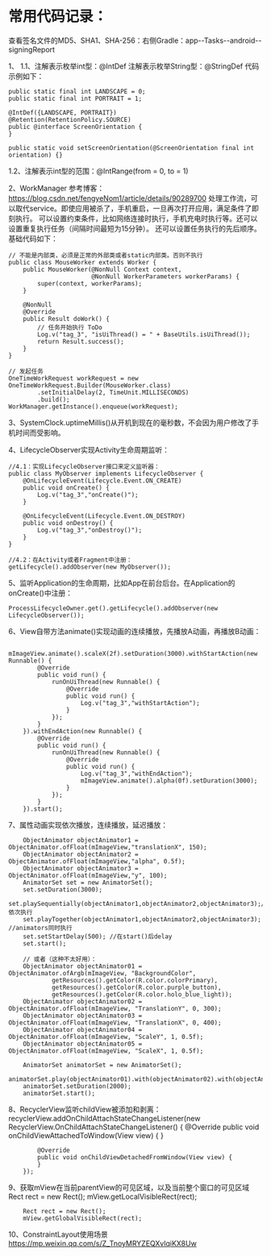 # 常用代码记录：

查看签名文件的MD5、SHA1、SHA-256：右侧Gradle：app--Tasks--android--signingReport

1、
1.1、注解表示枚举int型：@IntDef
注解表示枚举String型：@StringDef
代码示例如下：

    public static final int LANDSCAPE = 0;
    public static final int PORTRAIT = 1;

    @IntDef({LANDSCAPE, PORTRAIT})
    @Retention(RetentionPolicy.SOURCE)
    public @interface ScreenOrientation {
    }
    
    public static void setScreenOrientation(@ScreenOrientation final int orientation) {}

1.2、注解表示int型的范围：@IntRange(from = 0, to = 1)

2、WorkManager
参考博客：https://blog.csdn.net/fengyeNom1/article/details/90289700
处理工作流，可以取代service。即使应用被杀了，手机重启，一旦再次打开应用，满足条件了即刻执行。
可以设置约束条件，比如网络连接时执行，手机充电时执行等。还可以设置重复执行任务（间隔时间最短为15分钟）。
还可以设置任务执行的先后顺序。基础代码如下：

    // 不能是内部类，必须是正常的外部类或者static内部类。否则不执行
    public class MouseWorker extends Worker {
        public MouseWorker(@NonNull Context context,
                           @NonNull WorkerParameters workerParams) {
            super(context, workerParams);
        }
    
        @NonNull
        @Override
        public Result doWork() {
            // 任务开始执行 ToDo 
            Log.v("tag_3", "isUiThread() = " + BaseUtils.isUiThread());
            return Result.success();
        }
    }
    
    // 发起任务
    OneTimeWorkRequest workRequest = new OneTimeWorkRequest.Builder(MouseWorker.class)
            .setInitialDelay(2, TimeUnit.MILLISECONDS)
            .build();
    WorkManager.getInstance().enqueue(workRequest);
    
3、SystemClock.uptimeMillis()从开机到现在的毫秒数，不会因为用户修改了手机时间而受影响。

4、LifecycleObserver实现Activity生命周期监听：

    //4.1：实现LifecycleObserver接口来定义监听器：
    public class MyObserver implements LifecycleObserver {
        @OnLifecycleEvent(Lifecycle.Event.ON_CREATE)
        public void onCreate() {
            Log.v("tag_3","onCreate()");
        }
    
        @OnLifecycleEvent(Lifecycle.Event.ON_DESTROY)
        public void onDestroy() {
            Log.v("tag_3","onDestroy()");
        }
    }
    
    //4.2：在Activity或者Fragment中注册：
    getLifecycle().addObserver(new MyObserver());
    
5、监听Application的生命周期，比如App在前台后台。在Application的onCreate()中注册：

    ProcessLifecycleOwner.get().getLifecycle().addObserver(new LifecycleObserver());
    
6、View自带方法animate()实现动画的连续播放，先播放A动画，再播放B动画：

        mImageView.animate().scaleX(2f).setDuration(3000).withStartAction(new Runnable() {
            @Override
            public void run() {
                runOnUiThread(new Runnable() {
                    @Override
                    public void run() {
                        Log.v("tag_3","withStartAction");
                    }
                });
            }
        }).withEndAction(new Runnable() {
            @Override
            public void run() {
                runOnUiThread(new Runnable() {
                    @Override
                    public void run() {
                        Log.v("tag_3","withEndAction");
                        mImageView.animate().alpha(0f).setDuration(3000);
                    }
                });
            }
        }).start();
        
7、属性动画实现依次播放，连续播放，延迟播放：

        ObjectAnimator objectAnimator1 = ObjectAnimator.ofFloat(mImageView,"translationX", 150);
        ObjectAnimator objectAnimator2 = ObjectAnimator.ofFloat(mImageView,"alpha", 0.5f);
        ObjectAnimator objectAnimator3 = ObjectAnimator.ofFloat(mImageView,"y", 100);
        AnimatorSet set = new AnimatorSet();
        set.setDuration(3000);
        set.playSequentially(objectAnimator1,objectAnimator2,objectAnimator3);//animators依次执行
        set.playTogether(objectAnimator1,objectAnimator2,objectAnimator3); //animators同时执行
        set.setStartDelay(500); //在start()后delay
        set.start();
        
        // 或者（这种不太好用）：
        ObjectAnimator objectAnimator01 = ObjectAnimator.ofArgb(mImageView, "BackgroundColor",
                getResources().getColor(R.color.colorPrimary),
                getResources().getColor(R.color.purple_button),
                getResources().getColor(R.color.holo_blue_light));
        ObjectAnimator objectAnimator02 = ObjectAnimator.ofFloat(mImageView, "TranslationY", 0, 300);
        ObjectAnimator objectAnimator03 = ObjectAnimator.ofFloat(mImageView, "TranslationX", 0, 400);
        ObjectAnimator objectAnimator04 = ObjectAnimator.ofFloat(mImageView, "ScaleY", 1, 0.5f);
        ObjectAnimator objectAnimator05 = ObjectAnimator.ofFloat(mImageView, "ScaleX", 1, 0.5f);

        AnimatorSet animatorSet = new AnimatorSet();
        animatorSet.play(objectAnimator01).with(objectAnimator02).with(objectAnimator03).before(objectAnimator04).before(objectAnimator05);
        animatorSet.setDuration(2000);
        animatorSet.start();

8、RecyclerView监听childView被添加和剥离：
        recyclerView.addOnChildAttachStateChangeListener(new RecyclerView.OnChildAttachStateChangeListener() {
            @Override
            public void onChildViewAttachedToWindow(View view) {
            }

            @Override
            public void onChildViewDetachedFromWindow(View view) {
            }
        });

9、获取mView在当前parentView的可见区域，以及当前整个窗口的可见区域
        Rect rect = new Rect();
        mView.getLocalVisibleRect(rect);

        Rect rect = new Rect();
        mView.getGlobalVisibleRect(rect);

10、ConstraintLayout使用场景
        https://mp.weixin.qq.com/s/Z_TnoyMRYZEQXvlqiKX8Uw